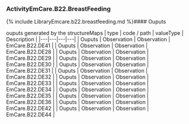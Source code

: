 ### ActivityEmCare.B22.BreastFeeding

{% include LibraryEmcare.b22.breastfeeding.md %}#### Ouputs

ouputs generated by the structureMaps
 | type | code / path | valueType | Description |
 |---|---|---|---|
| Ouputs | Observation | Observation | EmCare.B22.DE41 |
| Ouputs | Observation | Observation | EmCare.B22.DE28 |
| Ouputs | Observation | Observation | EmCare.B22.DE29 |
| Ouputs | Observation | Observation | EmCare.B22.DE30 |
| Ouputs | Observation | Observation | EmCare.B22.DE31 |
| Ouputs | Observation | Observation | EmCare.B22.DE32 |
| Ouputs | Observation | Observation | EmCare.B22.DE33 |
| Ouputs | Observation | Observation | EmCare.B22.DE34 |
| Ouputs | Observation | Observation | EmCare.B22.DE35 |
| Ouputs | Observation | Observation | EmCare.B22.DE36 |
| Ouputs | Observation | Observation | EmCare.B22.DE42 |
| Ouputs | Observation | Observation | EmCare.B22.DE44 |
